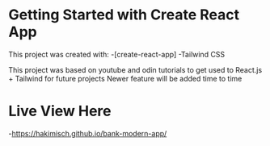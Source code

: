 # Getting Started with Create React App

This project was created with: 
-[create-react-app]
-Tailwind CSS

This project was based on youtube and odin tutorials to get used to React.js + Tailwind for future projects
Newer feature will be added time to time

# Live View Here 

-https://hakimisch.github.io/bank-modern-app/

